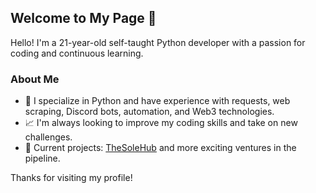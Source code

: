 ## Welcome to My Page 👋

Hello! I'm a 21-year-old self-taught Python developer with a passion for coding and continuous learning.

### About Me

- 🐍 I specialize in Python and have experience with requests, web scraping, Discord bots, automation, and Web3 technologies.
- 📈 I'm always looking to improve my coding skills and take on new challenges.
- 🔭 Current projects: [TheSoleHub](https://thesolehub.com/) and more exciting ventures in the pipeline.

Thanks for visiting my profile! 
